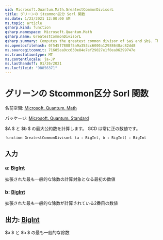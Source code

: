 ```yaml
---
uid: Microsoft.Quantum.Math.GreatestCommonDivisorL
title: グリーンの Stcommon区分 Sorl 関数
ms.date: 1/23/2021 12:00:00 AM
ms.topic: article
qsharp.kind: function
qsharp.namespace: Microsoft.Quantum.Math
qsharp.name: GreatestCommonDivisorL
qsharp.summary: Computes the greatest common divisor of $a$ and $b$. The GCD is always positive.
ms.openlocfilehash: 0f545f7888f5a9a353cc6000a12988648ac82dd8
ms.sourcegitcommit: 71605ea9cc630e84e7ef29027e1f0ea06299747e
ms.translationtype: MT
ms.contentlocale: ja-JP
ms.lasthandoff: 01/26/2021
ms.locfileid: "98856371"
---
```

# <a name="greatestcommondivisorl-function"></a>グリーンの Stcommon区分 Sorl 関数

名前空間: [Microsoft. Quantum. Math](xref:Microsoft.Quantum.Math)

パッケージ: [Microsoft. Quantum. Standard](https://nuget.org/packages/Microsoft.Quantum.Standard)


$A $ と $b $ の最大公約数を計算します。 GCD は常に正の数値です。

```qsharp
function GreatestCommonDivisorL (a : BigInt, b : BigInt) : BigInt
```


## <a name="input"></a>入力

### <a name="a--bigint"></a>a: [BigInt](xref:microsoft.quantum.lang-ref.bigint)

拡張された最も一般的な除数の計算対象となる最初の数値


### <a name="b--bigint"></a>b: [BigInt](xref:microsoft.quantum.lang-ref.bigint)

拡張された最も一般的な除数が計算されている2番目の数値



## <a name="output--bigint"></a>出力: [BigInt](xref:microsoft.quantum.lang-ref.bigint)

$a $ と $b $ の最も一般的な除数